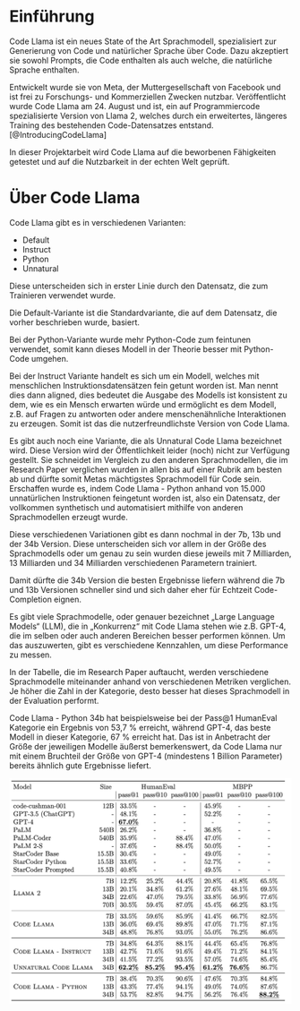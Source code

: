 # Einführung

Code Llama ist ein neues State of the Art Sprachmodell, spezialisiert zur
Generierung von Code und natürlicher Sprache über Code. Dazu akzeptiert sie
sowohl Prompts, die Code enthalten als auch welche, die natürliche Sprache enthalten.

Entwickelt wurde sie von Meta, der Muttergesellschaft von Facebook und ist frei
zu Forschungs- und Kommerziellen Zwecken nutzbar.
Veröffentlicht wurde Code Llama am 24. August und ist, ein
auf Programmiercode spezialisierte Version von Llama 2, welches durch
ein erweitertes, längeres Training des bestehenden Code-Datensatzes entstand. [@IntroducingCodeLlama]

In dieser Projektarbeit wird Code Llama auf die beworbenen Fähigkeiten getestet
und auf die Nutzbarkeit in der echten Welt geprüft.

# Über Code Llama

Code Llama gibt es in verschiedenen Varianten:

- Default
- Instruct
- Python
- Unnatural

Diese unterscheiden sich in erster Linie
durch den Datensatz, die zum Trainieren verwendet wurde.

Die Default-Variante ist die Standardvariante, die auf dem Datensatz, die vorher beschrieben wurde, basiert.

Bei der Python-Variante wurde mehr Python-Code zum feintunen verwendet, somit kann dieses Modell in der Theorie besser mit Python-Code umgehen.

Bei der Instruct Variante handelt es sich um
ein Modell, welches mit menschlichen Instruktionsdatensätzen
fein getunt worden ist. Man nennt dies dann
aligned, dies bedeutet die Ausgabe des Modells ist konsistent zu dem, wie es ein Mensch erwarten würde und ermöglicht es dem Modell, z.B. auf
Fragen zu antworten oder andere menschenähnliche
Interaktionen zu erzeugen.
Somit ist das die nutzerfreundlichste Version
von Code Llama.

Es gibt auch noch eine Variante, die
als Unnatural Code Llama bezeichnet
wird. Diese Version wird der
Öffentlichkeit leider (noch) nicht zur
Verfügung gestellt.
Sie schneidet im Vergleich zu den anderen
Sprachmodellen, die im Research Paper
verglichen wurden in allen bis auf einer Rubrik
am besten ab und dürfte somit
Metas mächtigstes Sprachmodell für Code sein.
Erschaffen wurde es, indem Code Llama - Python
anhand von 15.000 unnatürlichen Instruktionen feingetunt worden ist, also ein Datensatz,
der vollkommen synthetisch und automatisiert
mithilfe von anderen Sprachmodellen erzeugt wurde.

Diese verschiedenen Variationen gibt es dann nochmal in der 7b, 13b und
der 34b Version. Diese unterscheiden sich vor allem in der Größe des Sprachmodells oder um genau zu sein
wurden diese jeweils mit 7 Milliarden, 13 Milliarden
und 34 Milliarden verschiedenen Parametern trainiert.

Damit dürfte die 34b Version die besten
Ergebnisse liefern während die 7b
und 13b Versionen schneller sind und
sich daher eher für Echtzeit Code-Completion
eignen.

Es gibt viele Sprachmodelle, oder genauer bezeichnet „Large Language Models“ (LLM), die
in „Konkurrenz“ mit Code Llama stehen wie z.B. GPT-4, die im selben oder auch anderen Bereichen besser performen können.
Um das auszuwerten, gibt es verschiedene Kennzahlen, um diese Performance zu messen.

In der Tabelle, die im Research Paper
auftaucht, werden verschiedene
Sprachmodelle miteinander anhand von verschiedenen Metriken verglichen.
Je höher die Zahl in der Kategorie,
desto besser hat dieses Sprachmodell
in der Evaluation performt.

Code Llama - Python 34b hat beispielsweise
bei der Pass@1 HumanEval Kategorie ein
Ergebnis von 53,7 % erreicht, während
GPT-4, das beste Modell in dieser Kategorie, 67 % erreicht hat. Das ist in Anbetracht der Größe
der jeweiligen Modelle äußerst bemerkenswert,
da Code Llama nur mit einem Bruchteil der Größe
von GPT-4 (mindestens 1 Billion Parameter) bereits ähnlich gute Ergebnisse liefert.

![Code LLama im Vergleich zu anderen LLMs [@roziereCodeLlamaOpen]](assets/img/comparison.png)
